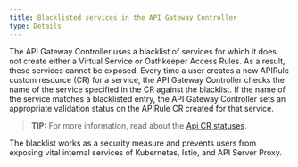 ```yaml
---
title: Blacklisted services in the API Gateway Controller
type: Details
---
```


The API Gateway Controller uses a blacklist of services for which it does not create either a Virtual Service or Oathkeeper Access Rules. As a result, these services cannot be exposed. Every time a user creates a new APIRule custom resource (CR) for a service, the API Gateway Controller checks the name of the service specified in the CR against the blacklist. If the name of the service matches a blacklisted entry, the API Gateway Controller sets an appropriate validation status on the APIRule CR created for that service.

>**TIP:** For more information, read about the [Api CR statuses](#custom-resource-api-rule-status-codes).

The blacklist works as a security measure and prevents users from exposing vital internal services of Kubernetes, Istio, and API Server Proxy.
